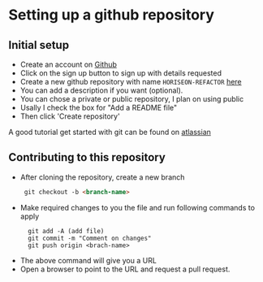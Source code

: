 # Setting up a github repository 

## Initial setup

- Create an account on [Github](https://www.github.com)
- Click on the sign up button to sign up with details requested
- Create a new github repository with name `HORISEON-REFACTOR` [here](https://github.com/new)
- You can add a description if you want (optional).
- You can chose a private or public repository, I plan on using public
- Usally I check the box for "Add a README file" 
- Then click 'Create repository'

A good tutorial get started with git can be found on [atlassian](https://www.atlassian.com/git/tutorials/setting-up-a-repository)


## Contributing to this repository

- After cloning the repository, create a new branch 
   ```md
    git checkout -b <branch-name> 
   ```
- Make required changes to you the file and run following commands to apply
   ```
     git add -A (add file)
     git commit -m "Comment on changes"
     git push origin <brach-name> 
  ``` 
- The above command will give you a URL 
- Open a browser to point to the URL and request a pull request. 
